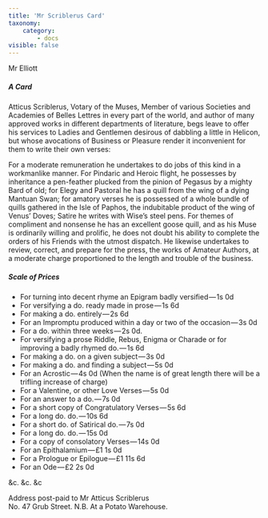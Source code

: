 ```yaml
---
title: 'Mr Scriblerus Card'
taxonomy:
    category:
        - docs
visible: false
---
```


<div class="author">Mr Elliott</div>

##### A Card

Atticus Scriblerus, Votary of the Muses, Member of various Societies and Academies of Belles Lettres in every part of the world, and author of many approved works in different departments of literature, begs leave to offer his services to Ladies and Gentlemen desirous of dabbling a little in Helicon, but whose avocations of Business or Pleasure render it inconvenient for them to write their own verses:

For a moderate remuneration he undertakes to do jobs of this kind in a workmanlike manner. For Pindaric and Heroic flight, he possesses by inheritance a pen-feather plucked from the pinion of Pegasus by a mighty Bard of old; for Elegy and Pastoral he has a quill from the wing of a dying Mantuan Swan; for amatory verses he is possessed of a whole bundle of quills gathered in the Isle of Paphos, the indubitable product of the wing of Venus’ Doves; Satire he writes with Wise’s steel pens. For themes of compliment and nonsense he has an excellent goose quill, and as his Muse is ordinarily willing and prolific, he does not doubt his ability to complete the orders of his Friends with the utmost dispatch. He likewise undertakes to review, correct, and prepare for the press, the works of Amateur Authors, at a moderate charge proportioned to the length and trouble of the business.

##### Scale of Prices

* For turning into decent rhyme an Epigram badly versified — 1s 0d  
* For versifying a do. ready made in prose — 1s 6d  
* For making a do. entirely — 2s 6d
* For an Impromptu produced within a day or two of the occasion — 3s 0d  
* For a do. within three weeks — 2s 0d.  
* For versifying a prose Riddle, Rebus, Enigma or Charade or for improving a badly rhymed do. — 1s 6d  
* For making a do. on a given subject — 3s 0d  
* For making a do. and finding a subject — 5s 0d  
* For an Acrostic — 4s 0d
(When the name is of great length there will be a trifling increase of charge)  
* For a Valentine, or other Love Verses — 5s 0d  
* For an answer to a do. — 7s 0d  
* For a short copy of Congratulatory Verses — 5s 6d  
* For a long do. do. — 10s 6d  
* For a short do. of Satirical do. — 7s 0d  
* For a long do. do. — 15s 0d  
* For a copy of consolatory Verses — 14s 0d  
* For an Epithalamium — £1 1s 0d  
* For a Prologue or Epilogue — £1 11s 6d  
* For an Ode — £2 2s 0d  

&c. &c. &c

Address post-paid to Mr Atticus Scriblerus  
No. 47 Grub Street. N.B. At a Potato Warehouse.